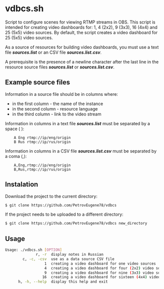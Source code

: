 # vdbcs.sh
Script to configure scenes for viewing RTMP streams in OBS. This script is intended for creating video dashboards for: 1, 4 (2x2), 9 (3x3), 16 (4x4) and 25 (5x5) video sources. By default, the
script creates a video dashboard for 25 (5x5) video sources.

As a source of resources for building video dashboards, you must use a text file ***sources.list*** or an CSV file ***sources.list.csv***.

A prerequisite is the presence of a newline character after the last line in the resource source files ***sources.list*** or ***sources.list.csv***.
## Example source files
Information in a source file should be in columns where:
* in the first column - the name of the instance
* in the second column - resource language
* in the third column - link to the video stream

Information in columns in a text file ***sources.list*** must be separated by a space ( ):
```text
    A Eng rtmp://ip/eng/origin
    B Rus rtmp://ip/rus/origin
```

Information in columns in a CSV file ***sources.list.csv*** must be separated by a coma (,):
```text
    A,Eng,rtmp://ip/eng/origin
    B,Rus,rtmp://ip/rus/origin
```
## Instalation
Download the project to the current directory:
``` bash
$ git clone https://github.com/PetrovEugene78/vdbcs
```
If the project needs to be uploaded to a different directory:
``` bash
$ git clone https://github.com/PetrovEugene78/vdbcs new_directory
```
## Usage
``` bash
Usage: ./vdbcs.sh [OPTION]
              r, -r  display notes in Russian
        c, -c, -csv  use as a data source CSV file
                  1  creating a video dashboard for one video sources
                  4  creating a video dashboard for four (2x2) video sources
                  9  creating a video dashboard for nine (3x3) video sources
                 16  creating a video dashboard for sixteen (4x4) video sources
      h, -h, --help  display this help and exit
```